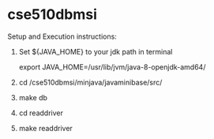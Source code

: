 # cse510dbmsi

Setup and Execution instructions:

1. Set ${JAVA_HOME} to your jdk path in terminal

    export JAVA_HOME=/usr/lib/jvm/java-8-openjdk-amd64/

3. cd <current directory>/cse510dbmsi/minjava/javaminibase/src/

4. make db

5. cd readdriver

6. make readdriver
